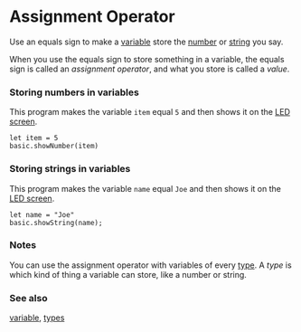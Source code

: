 # Assignment Operator

Use an equals sign to make a [variable](/blocks/variables/var) store the [number](/types/number) 
or [string](/types/string) you say.

When you use the equals sign to store something in a variable, the equals sign is called
an *assignment operator*, and what you store is called a *value*.

### Storing numbers in variables

This program makes the variable `item` equal `5` and then shows it on the [LED screen](/device/screen).

````blocks
let item = 5
basic.showNumber(item)
````

### Storing strings in variables

This program makes the variable `name` equal `Joe` and then shows it on the [LED screen](/device/screen).

````blocks
let name = "Joe"
basic.showString(name);
````

### Notes

You can use the assignment operator with variables of 
every [type](/types). A *type* is which kind of thing
a variable can store, like a number or string.

### See also

[variable](/blocks/variables/var), [types](/types)

